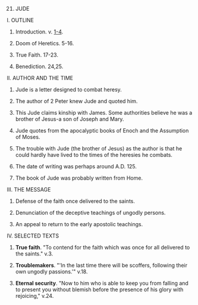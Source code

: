 


21. JUDE

I. OUTLINE

1. Introduction. v. [1-4](/en/Bible/Jude/1.htm).

2. Doom of Heretics. 5-16.

3. True Faith. 17-23.

4. Benediction. 24,25.

II. AUTHOR AND THE TIME

1. Jude is a letter designed to combat heresy.

2. The author of 2 Peter knew Jude and quoted him.

3. This Jude claims kinship with James. Some authorities believe he was a brother of Jesus-a son of Joseph and Mary.

4. Jude quotes from the apocalyptic books of Enoch and the Assumption of Moses.

5. The trouble with Jude (the brother of Jesus) as the author is that he could hardly have lived to the times of the heresies he combats.

6. The date of writing was perhaps around A.D. 125.

7. The book of Jude was probably written from Home.

III. THE MESSAGE

1. Defense of the faith once delivered to the saints.

2. Denunciation of the deceptive teachings of ungodly persons.

3. An appeal to return to the early apostolic teachings.

IV. SELECTED TEXTS

1. **True faith**. "To contend for the faith which was once for all delivered to the saints." v.3.

2. **Troublemakers**. "'In the last time there will be scoffers, following their own ungodly passions.'" v.18.

3. **Eternal security**. "Now to him who is able to keep you from falling and to present you without blemish before the presence of his glory with rejoicing," v.24.